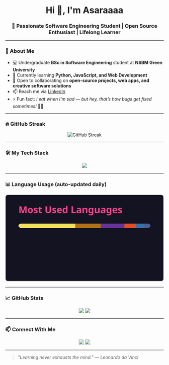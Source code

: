 <!-- Profile Header -->
<h1 align="center">Hi 👋, I'm Asaraaaa</h1>
<h3 align="center">🚀 Passionate Software Engineering Student | Open Source Enthusiast | Lifelong Learner</h3>

---

### 👀 About Me
- 💻 Undergraduate **BSc in Software Engineering** student at **NSBM Green University**
- 🌱 Currently learning **Python, JavaScript, and Web Development**
- 💞️ Open to collaborating on **open-source projects, web apps, and creative software solutions**
- 📫 Reach me via [LinkedIn](https://www.linkedin.com/in/hasini-asara-60a5362a6)
- ⚡ Fun fact: *I eat when I'm sad — but hey, that’s how bugs get fixed sometimes!* 🐛🍫

---

### 🔥 GitHub Streak
<p align="center">
  <img src="https://github-readme-streak-stats.herokuapp.com?user=mhasara&theme=radical&hide_border=true" alt="GitHub Streak"/>
</p>

---

### 🛠 My Tech Stack
<p align="center">
  <img src="https://skillicons.dev/icons?i=python,java,javascript,html,css,cs,git,github,vscode" />
</p>

---

### 📊 Language Usage (auto-updated daily)
<p align="center">
  <img src="https://raw.githubusercontent.com/mhasara/mhasara/main/languages.svg" alt="Language percentages" />
</p>

---

### 📈 GitHub Stats
<p align="center">
  <img src="https://github-readme-stats.vercel.app/api?username=mhasara&show_icons=true&theme=radical&hide_border=true" height="165"/>
  <img src="https://github-readme-stats.vercel.app/api/top-langs/?username=mhasara&layout=compact&theme=radical&hide_border=true" height="165"/>
</p>

---

### 📫 Connect With Me
<p align="center">
  <a href="https://www.linkedin.com/in/hasini-asara-60a5362a6"><img src="https://skillicons.dev/icons?i=linkedin" /></a>
  <a href="https://github.com/mhasara"><img src="https://skillicons.dev/icons?i=github" /></a>
</p>

---

> *"Learning never exhausts the mind." — Leonardo da Vinci*

